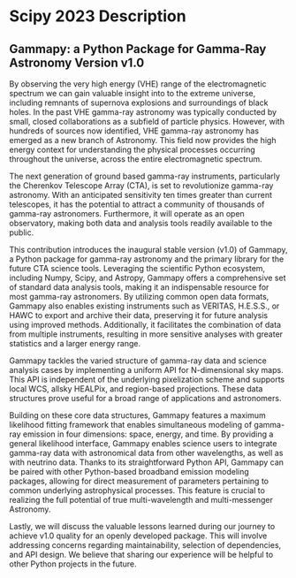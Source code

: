 # Scipy 2023 Description

## Gammapy: a Python Package for Gamma-Ray Astronomy Version v1.0

By observing the very high energy (VHE) range of the electromagnetic spectrum we can gain valuable insight into to the extreme universe, including remnants of supernova explosions and surroundings of black holes. In the past VHE gamma-ray astronomy was typically conducted by small, closed collaborations as a subfield of particle physics. However, with hundreds of sources now identified,
VHE gamma-ray astronomy has emerged as a new branch of Astronomy. This
field now provides the high energy context for understanding the physical processes occurring throughout the universe, across the entire electromagnetic spectrum.

The next generation of ground based gamma-ray instruments, particularly the Cherenkov Telescope Array (CTA), is set to revolutionize gamma-ray astronomy.
With an anticipated sensitivity ten times greater than current telescopes, it has the potential to attract a community of thousands of gamma-ray astronomers. Furthermore, it will operate as an open observatory, making both data and analysis tools readily available to the public.

This contribution introduces the inaugural stable version (v1.0) of Gammapy, a Python package for gamma-ray astronomy and the primary library for the future CTA science tools. Leveraging the scientific Python ecosystem, including Numpy, Scipy, and Astropy, Gammapy offers a comprehensive set of standard data analysis tools, making it an indispensable resource for most gamma-ray astronomers. By utilizing common open data formats, Gammapy also enables existing instruments such as VERITAS, H.E.S.S., or HAWC to export and archive their data, preserving it for future analysis using improved methods. Additionally, it facilitates the combination of data from multiple instruments, resulting in more sensitive analyses with greater statistics and a larger energy range.

Gammapy tackles the varied structure of gamma-ray data and science analysis cases by implementing a uniform API for N-dimensional sky maps. This API is independent of the underlying pixelization scheme and supports local WCS, allsky HEALPix, and region-based projections. These data structures prove useful for a broad range of applications and astronomers.

Building on these core data structures, Gammapy features a maximum likelihood fitting framework that enables simultaneous modeling of gamma-ray emission in four dimensions: space, energy, and time. By providing a general likelihood interface, Gammapy enables science users to integrate gamma-ray data with astronomical data from other wavelengths, as well as with neutrino data. Thanks to its straightforward Python API, Gammapy can be paired with other Python-based broadband emission modeling packages, allowing for direct measurement of parameters pertaining to common underlying astrophysical processes. This feature is crucial to realizing the full potential of true multi-wavelength and multi-messenger Astronomy.

Lastly, we will discuss the valuable lessons learned during our journey to achieve v1.0 quality for an openly developed package. This will involve addressing concerns regarding maintainability, selection of dependencies, and API design. We believe that sharing our experience will be helpful to other Python projects in the future.